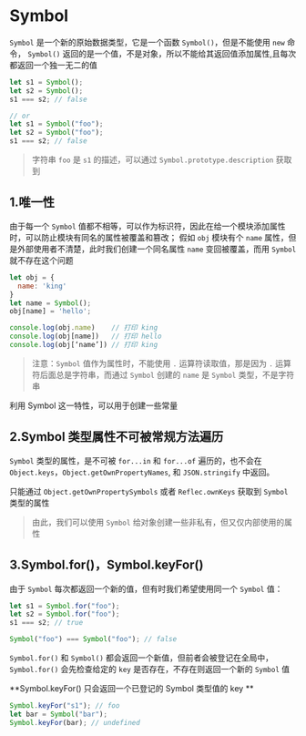 # Symbol

`Symbol` 是一个新的原始数据类型，它是一个函数 `Symbol()`，但是不能使用 `new` 命令，
`Symbol()` 返回的是一个值，不是对象，所以不能给其返回值添加属性,且每次都返回一个独一无二的值

```js
let s1 = Symbol();
let s2 = Symbol();
s1 === s2; // false

// or
let s1 = Symbol("foo");
let s2 = Symbol("foo");
s1 === s2; // false
```

> 字符串 `foo` 是 `s1` 的描述，可以通过 `Symbol.prototype.description` 获取到

## 1.唯一性

由于每一个 `Symbol` 值都不相等，可以作为标识符，因此在给一个模块添加属性时，可以防止模块有同名的属性被覆盖和篡改；
假如 `obj` 模块有个 `name` 属性，但是外部使用者不清楚，此时我们创建一个同名属性 `name` 变回被覆盖，而用 `Symbol` 就不存在这个问题

```js
let obj = {
  name: 'king'
}
let name = Symbol();
obj[name] = 'hello';

console.log(obj.name)    // 打印 king
console.log(obj[name])   // 打印 hello
console.log(obj[‘name’]) // 打印 king
```

> 注意：`Symbol` 值作为属性时，不能使用 `.` 运算符读取值，那是因为 `.` 运算符后面总是字符串，而通过 `Symbol`
> 创建的 `name` 是 `Symbol` 类型，不是字符串

利用 Symbol 这一特性，可以用于创建一些常量

## 2.Symbol 类型属性不可被常规方法遍历

`Symbol` 类型的属性，是不可被 `for...in` 和 `for...of` 遍历的，也不会在 `Object.keys`，`Object.getOwnPropertyNames`, 和 `JSON.stringify` 中返回。

只能通过 `Object.getOwnPropertySymbols` 或者 `Reflec.ownKeys` 获取到 `Symbol` 类型的属性

> 由此，我们可以使用 `Symbol` 给对象创建一些非私有，但又仅内部使用的属性

## 3.Symbol.for()，Symbol.keyFor()

由于 `Symbol` 每次都返回一个新的值，但有时我们希望使用同一个 `Symbol` 值：

```js
let s1 = Symbol.for("foo");
let s2 = Symbol.for("foo");
s1 === s2; // true

Symbol("foo") === Symbol("foo"); // false
```

`Symbol.for()` 和 `Symbol()` 都会返回一个新值，但前者会被登记在全局中，`Symbol.for()` 会先检查给定的
`key` 是否存在，不存在则返回一个新的 `Symbol` 值

**Symbol.keyFor() 只会返回一个已登记的 Symbol 类型值的 key **

```js
Symbol.keyFor("s1"); // foo
let bar = Symbol("bar");
Symbol.keyFor(bar); // undefined
```
